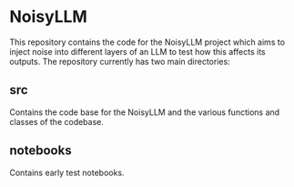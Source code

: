 # NoisyLLM

This repository contains the code for the NoisyLLM project which aims to inject noise into different layers of an LLM to test how this affects its outputs. The repository currently has two main directories:

## src
Contains the code base for the NoisyLLM and the various functions and classes of the codebase.

## notebooks
Contains early test notebooks.